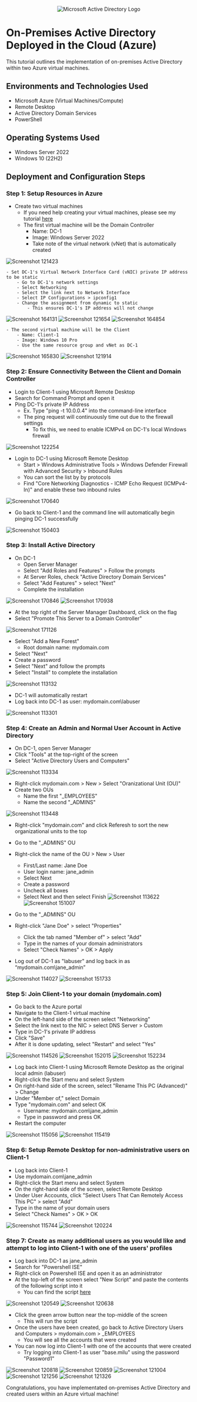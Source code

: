 <p align="center">
<img src="https://i.imgur.com/pU5A58S.png" alt="Microsoft Active Directory Logo"/>
</p>

<h1>On-Premises Active Directory Deployed in the Cloud (Azure)</h1>
This tutorial outlines the implementation of on-premises Active Directory within two Azure virtual machines.<br/>


<h2>Environments and Technologies Used</h2>

- Microsoft Azure (Virtual Machines/Compute)
- Remote Desktop
- Active Directory Domain Services
- PowerShell

<h2>Operating Systems Used </h2>

- Windows Server 2022
- Windows 10 (22H2)


<h2>Deployment and Configuration Steps</h2>

<h3>Step 1: Setup Resources in Azure</h3>

- Create two virtual machines
	- If you need help creating your virtual machines, please see my tutorial [here](https://github.com/Princess-A1/virtual-machine)
	- The first virtual machine will be the Domain Controller
		- Name: DC-1
		- Image: Windows Server 2022
		- Take note of the virtual network (vNet) that is automatically created
       
![Screenshot  121423](https://github.com/user-attachments/assets/456fadd3-2135-4433-b2bc-bb4b8f377164)

	- Set DC-1's Virtual Network Interface Card (vNIC) private IP address to be static
		- Go to DC-1's network settings
		- Select Networking
		- Select the link next to Network Interface
		- Select IP Configurations > ipconfig1
		- Change the assignment from dynamic to static 
			- This ensures DC-1's IP address will not change
	   
![Screenshot 164131](https://github.com/user-attachments/assets/2bf567f4-cd8c-4541-9f4f-cc93b06977a0)
![Screenshot 121654](https://github.com/user-attachments/assets/eaaff192-1aab-4632-8480-4bd66d41639f)
![Screenshot 164854](https://github.com/user-attachments/assets/a765d83a-a41a-401a-b34f-70c124a5f0b4)


	- The second virtual machine will be the Client
		- Name: Client-1
		- Image: Windows 10 Pro
		- Use the same resource group and vNet as DC-1

![Screenshot 165830](https://github.com/user-attachments/assets/7e807ceb-b8bf-4c7e-93ef-215812e01cce)
![Screenshot 121914](https://github.com/user-attachments/assets/092e07e1-5b4c-45bf-8e1f-bcc7bc17c41b)


<h3>Step 2: Ensure Connectivity Between the Client and Domain Controller</h3>

- Login to Client-1 using Microsoft Remote Desktop
- Search for Command Prompt and open it
- Ping DC-1's private IP Address
	- Ex. Type "ping -t 10.0.0.4" into the command-line interface
	- The ping request will continuously time out due to the firewall settings
		- To fix this, we need to enable ICMPv4 on DC-1's local Windows firewall
  
![Screenshot 122254](https://github.com/user-attachments/assets/24c0a6a5-b8b9-4b9a-8b1f-a814a4b2004b)

	
- Login to DC-1 using Microsoft Remote Desktop
	- Start > Windows Administrative Tools > Windows Defender Firewall with Advanced Security > Inbound Rules
	- You can sort the list by by protocols
	- Find "Core Networking Diagnostics - ICMP Echo Request (ICMPv4-In)" and enable these two inbound rules

![Screenshot 170640](https://github.com/user-attachments/assets/def42f9d-24c5-4d93-adab-fc5f30e19de2)

- Go back to Client-1 and the command line will automatically begin pinging DC-1 successfully
    
![Screenshot 150403](https://github.com/user-attachments/assets/1a97a7a1-8d68-4e14-8e83-3d0f896539b7)


<h3>Step 3: Install Active Directory</h3>

- On DC-1
	- Open Server Manager
	- Select "Add Roles and Features" > Follow the prompts
	- At Server Roles, check "Active Directory Domain Services"
	- Select "Add Features" > select "Next"
	- Complete the installation

![Screenshot 170846](https://github.com/user-attachments/assets/da0c7903-627a-4f6a-89b4-3a36ab147961)
![Screenshot 170938](https://github.com/user-attachments/assets/ab870e25-aeae-447a-b5f0-2eeb106f74b1)

- At the top right of the Server Manager Dashboard, click on the flag
- Select "Promote This Server to a Domain Controller"

![Screenshot 171126](https://github.com/user-attachments/assets/751397ff-b7f8-46bd-9990-88e97ee817a6)
	
- Select "Add a New Forest"
 	- Root domain name: mydomain.com
- Select "Next"
- Create a password
- Select "Next" and follow the prompts
- Select "Install" to complete the installation

![Screenshot 113132](https://github.com/user-attachments/assets/76cef94d-ad36-4130-a9dc-b32c7e4a52e1)
	
- DC-1 will automatically restart
- Log back into DC-1 as user: mydomain.com\labuser               

![Screenshot 113301](https://github.com/user-attachments/assets/6b9399af-9126-4262-bafa-356506d2e97a)


<h3>Step 4: Create an Admin and Normal User Account in Active Directory </h3>
     
- On DC-1, open Server Manager
- Click "Tools" at the top-right of the screen
- Select "Active Directory Users and Computers"

![Screenshot 113334](https://github.com/user-attachments/assets/f4857405-5f84-49a5-aea9-914fd95b15dc)
	
- Right-click mydomain.com > New > Select "Oranizational Unit (OU)"
- Create two OUs
	- Name the first "_EMPLOYEES"
	- Name the second "_ADMINS"
	
![Screenshot 113448](https://github.com/user-attachments/assets/88add553-2cc8-4ae9-ba3e-c6987be62723)
	
- Right-click "mydomain.com" and click Referesh to sort the new organizational units to the top
- Go to the "_ADMINS" OU
- Right-click the name of the OU > New > User
	- First/Last name: Jane Doe
	- User login name: jane_admin
	- Select Next
	- Create a password
	- Uncheck all boxes
	- Select Next and then select Finish
![Screenshot 113622](https://github.com/user-attachments/assets/20b8f246-7700-4195-8df4-313aa2fcb15b)
![Screenshot 151007](https://github.com/user-attachments/assets/54dc60bb-8974-4bb0-84ab-b99ce7994c06)


- Go to the "_ADMINS" OU
- Right-click "Jane Doe" > select "Properties"
	- Click the tab named "Member of" > select "Add"
	- Type in the names of your domain administrators
	- Select "Check Names" > OK > Apply
- Log out of DC-1 as "labuser" and log back in as “mydomain.com\jane_admin”

![Screenshot 114027](https://github.com/user-attachments/assets/27a9556e-d57c-4bef-987a-d65dcf2a47f3)
![Screenshot 151733](https://github.com/user-attachments/assets/b1b738e0-1026-4e20-a64e-ebe334cc3ea5)

 

<h3>Step 5: Join Client-1 to your domain (mydomain.com)
</h3>

- Go back to the Azure portal
- Navigate to the Client-1 virtual machine
- On the left-hand side of the screen select "Networking"
- Select the link next to the NIC > select DNS Server > Custom
- Type in DC-1's private IP address
- Click "Save"
- After it is done updating, select "Restart" and select "Yes"

![Screenshot 114526](https://github.com/user-attachments/assets/b808428b-11c4-4863-b89c-050535ea28d8)
![Screenshot 152015](https://github.com/user-attachments/assets/30c4ccae-dc55-4051-aaf2-059a679d2304)
![Screenshot 152234](https://github.com/user-attachments/assets/478c0e57-4158-4b45-9d71-e0ba91e41639)


- Log back into Client-1 using Microsoft Remote Desktop as the original local admin (labuser)
- Right-click the Start menu and select System
- On right-hand side of the screen, select "Rename This PC (Advanced)" > Change
- Under "Member of," select Domain
- Type "mydomain.com" and select OK
	- Username: mydomain.com\jane_admin
	- Type in password and press OK
- Restart the computer 			

![Screenshot 115056](https://github.com/user-attachments/assets/f7370d9a-6820-4ef8-a5bf-2f7fea5b3ecc)
![Screenshot 115419](https://github.com/user-attachments/assets/780c5a34-b2f3-427e-b880-1f5321c173b9)


<h3>Step 6: Setup Remote Desktop for non-administrative users on Client-1
</h3>

- Log back into Client-1
- Use mydomain.com\jane_admin
- Right-click the Start menu and select System
- On the right-hand side of the screen, select Remote Desktop
- Under User Accounts, click "Select Users That Can Remotely Access This PC" > select "Add"
- Type in the name of your domain users
- Select "Check Names" > OK > OK

![Screenshot 115744](https://github.com/user-attachments/assets/afb999ed-1845-4610-971c-d678acf853da)
![Screenshot 120224](https://github.com/user-attachments/assets/391b455b-f95b-4d58-b687-15f9154ec2ca)


<h3>Step 7: Create as many additional users as you would like and attempt to log into Client-1 with one of the users' profiles
</h3>

- Log back into DC-1 as jane_admin
- Search for "Powershell ISE"
- Right-click on Powershell ISE and open it as an administrator
- At the top-left of the screen select "New Script" and paste the contents of the following script into it
	- You can find the script [here](https://github.com/joshmadakor1/AD_PS/blob/master/Generate-Names-Create-Users.ps1)

![Screenshot 120549](https://github.com/user-attachments/assets/73ed5905-fbf2-4c72-a206-841fc4a5fd29)
![Screenshot 120638](https://github.com/user-attachments/assets/49f7e337-1380-415f-af89-2b599776fd31)

- Click the green arrow button near the top-middle of the screen
	- This will run the script
- Once the users have been created, go back to Active Directory Users and Computers > mydomain.com > _EMPLOYEES
	- You will see all the accounts that were created
- You can now log into Client-1 with one of the accounts that were created
	- Try logging into Client-1 as user "base.milu" using the password "Password1"

![Screenshot 120818](https://github.com/user-attachments/assets/747d3200-75bb-485b-b76d-82678dea1933)
![Screenshot 120859](https://github.com/user-attachments/assets/cd4dddc4-f674-4917-a1a0-0647a793c445)
![Screenshot 121004](https://github.com/user-attachments/assets/101851a9-a888-44ba-80b7-77dc1bdcde1a)
![Screenshot 121256](https://github.com/user-attachments/assets/af6d25ee-e184-4866-8350-b38d02a73073)
![Screenshot 121326](https://github.com/user-attachments/assets/b33a4c47-b1eb-48c3-a6db-12e672e32966)


Congratulations, you have implementated on-premises Active Directory and created users within an Azure virtual machine!
